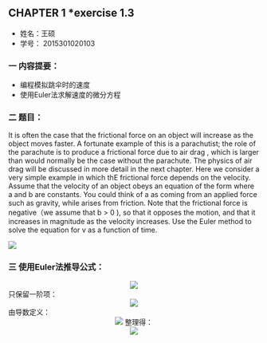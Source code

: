 
## CHAPTER 1 *exercise 1.3
* 姓名：王硕  
* 学号： 2015301020103

### 一 内容提要：    

* 编程模拟跳伞时的速度    
* 使用Euler法求解速度的微分方程    

### 二 题目：
   It is often the case that the frictional force on an object will increase as the object moves faster. A fortunate example of this is a parachutist; the role of the parachute is to produce a frictional force due to air drag , which is larger than would normally be the case without the parachute. The physics of air drag will be discussed in more detail in the next chapter. Here we consider a very simple example in which thE frictional force depends on the velocity. Assume that the velocity of an object obeys an equation of the form where a and b are 	constants. You could think of a as coming from an applied force such as gravity, while arises from friction.   Note that the frictional force is negative（we assume that b > 0 ), so that it opposes the motion, and that it increases in magnitude as the velocity increases. Use the Euler method to solve the equation for v as a function of time.       
   
<img src="http://latex.codecogs.com/gif.latex?cht=tx&chl=\frac{\mathrm{d} v}{\mathrm{d} t}=a-bv">
    

### 三 使用Euler法推导公式：   
<div align=center>
<img src="http://latex.codecogs.com/gif.latex?v(\Delta t)\ = v(0) + \frac{\mathrm{d} v}{\mathrm{d} t}\Delta t+\frac{1}{2}\frac{\mathrm{d} v^2}{\mathrm{d}^2 x}(\Delta t)^2+...">     
</div>    
只保留一阶项：
<div align=center>
<img src="http://latex.codecogs.com/gif.latex?v(\Delta t)\ \approx  v(0) + \frac{\mathrm{d} v}{\mathrm{d} t}\Delta t">
</div>     
由导数定义：
<div align=center>
<img src="http://latex.codecogs.com/gif.latex?\frac{\mathrm{d} v}{\mathrm{d} t}\equiv \lim_{\Delta t\rightarrow 0}\frac{v(t+\Delta t)-v(t)}{\Delta t}\approx \frac{v(t+\Delta t)-v(t)}{\Delta t}")   
</div>     
整理得：
<div align=center>
<img src="http://latex.codecogs.com/gif.latex?v(t+\Delta t)\approx v(t)+\frac{\mathrm{d} v}{\mathrm{d} t}\Delta t">
</div>


